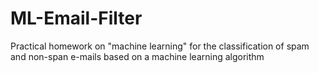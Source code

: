 # ML-Email-Filter
Practical homework on "machine learning" for the classification of spam and non-span e-mails based on a machine learning algorithm
